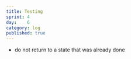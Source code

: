 ```yaml
---
title: Testing
sprint: 4
day:	6
category: log
published: true
---
```


- do not return to a state that was already done